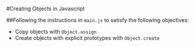#Creating Objects in Javascript

##Following the instructions in ```main.js``` to satisfy the following objectives:
- Copy objects with ```Object.assign```
- Create objects with explicit prototypes with ```Object.create```
